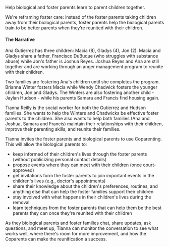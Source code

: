 Help biological and foster parents learn to parent children together.

We're reframing foster care: instead of the foster parents taking children away from their biological parents, foster parents help the biological parents train to be better parents when they’re reunited with their children.

#### The Narrative
Ana Gutierrez has three children: Macia (8), Gladys (4), Jon (2). 
Macia and Gladys share a father, Francisco DuBuque (who struggles with substance abuse) while Jon's father is Joshua Reyes. Joshua Reyes and Ana are still together and are working through an anger management program to reunite with their children.

Two families are fostering Ana's children until she completes the program.
Brianna Winter fosters Macia while Wendy Chadwick fosters the younger children, Jon and Gladys.
The Winters are also fostering another child - Jaylan Hudson - while his parents Samara and Francis find housing again.

Tianna Reilly is the social worker for both the Gutierrez and Hudson families.  She wants to help the Winters and Chadwicks be effective foster parents to the children. She also wants to help both families (Ana and Joshua, Samara and Francis) maintain their relationships with their children, improve their parenting skills, and reunite their families.

Tianna invites the foster parents and biological parents to use Coparenting. This will allow the biological parents to:

- keep informed of their children's lives through the foster parents (without publicizing personal contact details)
- propose events where they can meet with their children (once court-approved)
- get invitations form the foster parents to join important events in the children's lives (e.g., doctor's appointments)
- share their knowledge about the children's preferences, routines, and anything else that can help the foster families support their children
- stay involved with what happens in their children's lives during the removal
- learn techniques from the foster parents that can help them be the best parents they can once they're reunited with their children
  
As they biological parents and foster families chat, share updates, ask questions, and meet up, Tianna can monitor the conversation to see what works well, where there's room for more improvement, and how the Coparents can make the reunification a success.
